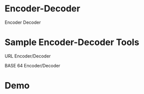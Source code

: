 # Encoder-Decoder
Encoder Decoder

# Sample Encoder-Decoder Tools

URL Encoder/Decoder

BASE 64 Encoder/Decoder

# Demo 
#